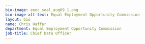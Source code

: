 ```yaml
---
bio-image: eeoc_seal_aug09_1.png
bio-image-alt-text: Equal Employment Opportunity Commission
layout: bio
name: Chris Haffer
department: Equal Employment Opportunity Commission
job-title: Chief Data Officer
---
```

